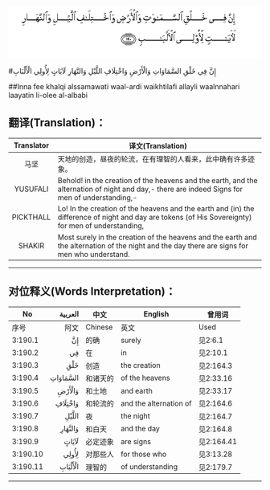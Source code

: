 ![003:190](images/003_190.gif)

#إِنَّ فِي خَلْقِ السَّمَاوَاتِ وَالْأَرْضِ وَاخْتِلَافِ اللَّيْلِ وَالنَّهَارِ لَآيَاتٍ لِأُولِي الْأَلْبَابِ 

##Inna fee khalqi alssamawati waal-ardi waikhtilafi allayli waalnnahari laayatin li-olee al-albabi 

## 翻译(Translation)：

| Translator | 译文(Translation)                                            |
| :--------: | ------------------------------------------------------------ |
|    马坚    | 天地的创造，昼夜的轮流，在有理智的人看来，此中确有许多迹象。 |
|  YUSUFALI  | Behold! in the creation of the heavens and the earth, and the alternation of night and day,- there are indeed Signs for men of understanding,- |
| PICKTHALL  | Lo! In the creation of the heavens and the earth and (in) the difference of night and day are tokens (of His Sovereignty) for men of understanding, |
|   SHAKIR   | Most surely in the creation of the heavens and the earth and the alternation of the night and the day there are signs for men who understand. |

---

## 对位释义(Words Interpretation)：

| No   | العربية | 中文    | English | 曾用词 |
| ---- | ------: | ------- | ------- | ------ |
| 序号 |    阿文 | Chinese | 英文    | Used   |
| 3:190.1  | إِنَّ       | 的确     | surely                 | 见2:6.1    |
| 3:190.2  | فِي       | 在       | in                     | 见2:10.1   |
| 3:190.3  | خَلْقِ      | 创造     | the creation           | 见2:164.3  |
| 3:190.4  | السَّمَاوَاتِ | 和诸天的 | of the heavens         | 见2:33.16  |
| 3:190.5  | وَالْأَرْضِ   | 和土地   | and earth              | 见2:33.17  |
| 3:190.6  | وَاخْتِلَافِ  | 和轮流的 | and the alternation of | 见2:164.6  |
| 3:190.7  | اللَّيْلِ    | 夜       | the night              | 见2:164.7  |
| 3:190.8  | وَالنَّهَارِ  | 和白天   | and the day            | 见2:164.8  |
| 3:190.9  | لَآيَاتٍ    | 必定迹象 | are signs              | 见2:164.41 |
| 3:190.10 | لِأُولِي    | 对那些人 | for those who          | 见3:13.28  |
| 3:190.11 | الْأَلْبَابِ  | 理智的   | of understanding       | 见2:179.7  |

---
